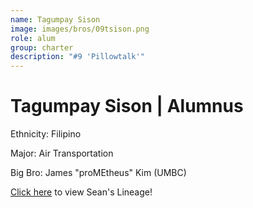 ```yaml
---
name: Tagumpay Sison
image: images/bros/09tsison.png
role: alum
group: charter
description: "#9 'Pillowtalk'"
---
```


# Tagumpay Sison | Alumnus
Ethnicity: Filipino

Major: Air Transportation

Big Bro: James "proMEtheus" Kim (UMBC)

[Click here](/ujis/9tsison/) to view Sean's Lineage!
